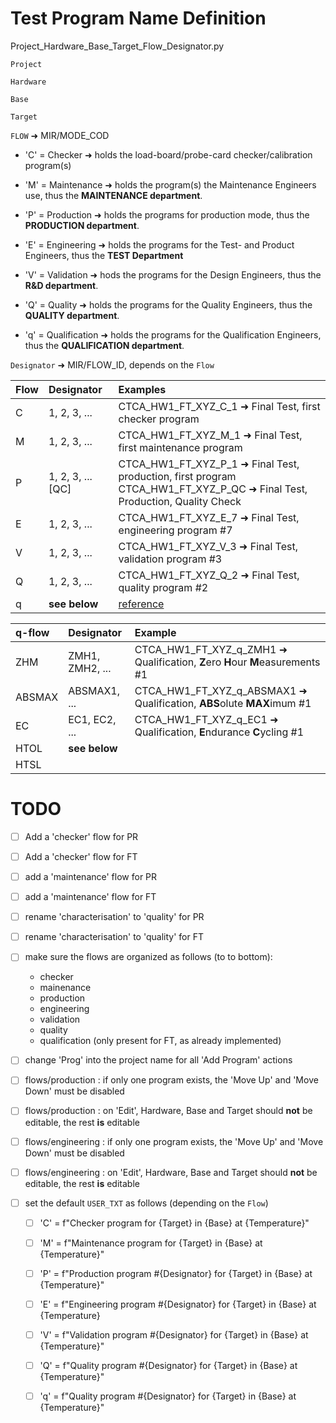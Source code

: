 # Test Program Name Definition

Project_Hardware_Base_Target_Flow_Designator.py

`Project`

`Hardware`

`Base`

`Target`

`FLOW` ➜ MIR/MODE_COD
  - 'C' = Checker ➜ holds the load-board/probe-card checker/calibration program(s)
    
  - 'M' = Maintenance ➜ holds the program(s) the Maintenance Engineers use, thus the **MAINTENANCE department**.

  - 'P' = Production ➜ holds the programs for production mode, thus the **PRODUCTION department**.
    
  - 'E' = Engineering ➜ holds the programs for the Test- and Product Engineers, thus the **TEST Department**
  
  - 'V' = Validation ➜ hods the programs for the Design Engineers, thus the **R&D department**.
  
  - 'Q' = Quality ➜ holds the programs for the Quality Engineers, thus the **QUALITY department**.
  
  - 'q' = Qualification ➜ holds the programs for the Qualification Engineers, thus the **QUALIFICATION department**.
  
`Designator` ➜ MIR/FLOW_ID, depends on the `Flow`

  | Flow | Designator       | Examples  |
  |:-----|:-----------------|:------------|
  | C    | 1, 2, 3, ...     | CTCA_HW1_FT_XYZ_C_1 ➜ Final Test, first checker program |
  | M    | 1, 2, 3, ...     | CTCA_HW1_FT_XYZ_M_1 ➜ Final Test, first maintenance program |
  | P    | 1, 2, 3, ... [QC]| CTCA_HW1_FT_XYZ_P_1 ➜ Final Test, production, first program<br> CTCA_HW1_FT_XYZ_P_QC ➜ Final Test, Production, Quality Check |
  | E    | 1, 2, 3, ...     | CTCA_HW1_FT_XYZ_E_7 ➜ Final Test, engineering program #7 |
  | V    | 1, 2, 3, ...     | CTCA_HW1_FT_XYZ_V_3 ➜ Final Test, validation program #3 |
  | Q    | 1, 2, 3, ...     | CTCA_HW1_FT_XYZ_Q_2 ➜ Final Test, quality program #2 |
  | q    | **see below**    | [reference](https://github.com/ate-org/ATE.org/blob/master/docs/Qualification_flow.xlsx) |

| q-flow | Designator | Example |
|:-------|:-----------|:--------|
| ZHM    | ZMH1, ZMH2, ... | CTCA_HW1_FT_XYZ_q_ZMH1 ➜ Qualification, **Z**ero **H**our **M**easurements #1 |
| ABSMAX | ABSMAX1, ... | CTCA_HW1_FT_XYZ_q_ABSMAX1 ➜ Qualification, **ABS**olute **MAX**imum #1 |
| EC     | EC1, EC2, ... | CTCA_HW1_FT_XYZ_q_EC1 ➜ Qualification, **E**ndurance **C**ycling #1 |
| HTOL   | **see below** | |
| HTSL   | 



# TODO
  - [ ] Add a 'checker' flow for PR
  - [ ] Add a 'checker' flow for FT
  - [ ] add a 'maintenance' flow for PR
  - [ ] add a 'maintenance' flow for FT
  - [ ] rename 'characterisation' to 'quality' for PR
  - [ ] rename 'characterisation' to 'quality' for FT
  - [ ] make sure the flows are organized as follows (to to bottom):
    - checker
    - mainenance
    - production
    - engineering
    - validation
    - quality
    - qualification (only present for FT, as already implemented)
  - [ ] change 'Prog' into the project name for all 'Add Program' actions
  - [ ] flows/production : if only one program exists, the 'Move Up' and 'Move Down' must be disabled
  - [ ] flows/production : on 'Edit', Hardware, Base and Target should **not** be editable, the rest **is** editable
  - [ ] flows/engineering : if only one program exists, the 'Move Up' and 'Move Down' must be disabled
  - [ ] flows/engineering : on 'Edit', Hardware, Base and Target should **not** be editable, the rest **is** editable


  - [ ] set the default `USER_TXT` as follows (depending on the `Flow`)
    - [ ]  'C' = f"Checker program for {Target} in {Base} at {Temperature}"
    - [ ]  'M' = f"Maintenance program for {Target} in {Base} at {Temperature}"
    - [ ]  'P' = f"Production program #{Designator} for {Target} in {Base} at {Temperature}"
    - [ ]  'E' = f"Engineering program #{Designator} for {Target} in {Base} at {Temperature}
    - [ ]  'V' = f"Validation program #{Designator} for {Target} in {Base} at {Temperature}"
    - [ ]  'Q' = f"Quality program #{Designator} for {Target} in {Base} at {Temperature}"
    - [ ]  'q' = f"Quality program #{Designator} for {Target} in {Base} at {Temperature}"
  
